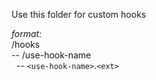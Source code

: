 Use this folder for custom hooks

*format:*<br>
/hooks <br>
-- /use-hook-name<br>
&nbsp;&nbsp;-- `<use-hook-name>`.`<ext>`
